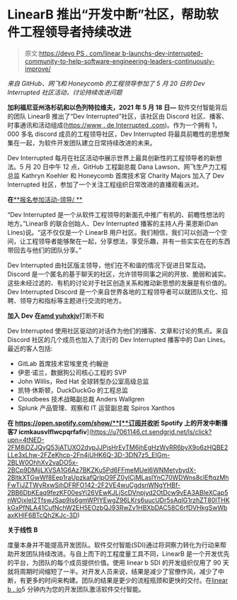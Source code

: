 # LinearB 推出“开发中断”社区，帮助软件工程领导者持续改进

> 原文:[https://devo PS . com/linear b-launchs-dev-interrupted-community-to-help-software-engineering-leaders-continuously-improve/](https://devops.com/linearb-launches-dev-interrupted-community-to-help-software-engineering-leaders-continuously-improve/)

*来自 GitHub、网飞和 Honeycomb 的工程领导参加了 5 月 20 日的 Dev Interrupted 社区活动，讨论持续改进问题*

**加利福尼亚州洛杉矶和以色列特拉维夫，2021 年 5 月 18 日—** 软件交付智能背后的团队 LinearB 推出了“Dev Interrupted”社区，该社区由 Discord 社区、播客、时事通讯和活动组成([https://www . de Interrupted .<wbr>com](https://u7061146.ct.sendgrid.net/ls/click?upn=4tNED-2FM8iDZJQyQ53jATUaBn4qtBVKulNLhWbEMOGMTJHBRUABIC3eVM8n8534Q9hx3Y_EIGm-2BLW0OhhXv2vaDO5x-2BCp9DMjjLXVSA1G6Az7BKZKu5Pd6FFmeMUel6WNMetybydX-2BltkXTGwWf8Eep1raUpzkafQrlpO9FZ0ylCjMLaslYnC70WDWns8clEftqzMhFwTiJZTWyRxwSihDFRFO142-2F2VE4wuCgdsnWNgYHBf-2BB6DbKEaq9fezKF00esYi26VEwKJLjScDVnpjyd2OtDYD-2FBPPAiNE-2BXc8EUY-2B3LIOLKlxXw9-2FwnfErlsaxxjHhBFs2YH50od9TrMLWbz8dxdUX3IlCJWAF4FSZYP0EXjrJLo-2FvzMQkzi5yyXDmbsZxyb-2FuF57yQsOB7Poj0gBCS-2BcSg-2BjLg8jTdn8d6sGndUM-3D))。作为一个拥有 1，000 多名 discord 成员的工程领导社区，Dev Interrupted 将最具前瞻性的思想聚集在一起，为软件开发团队建立日常持续改进的未来。

Dev Interrupted 每月在社区活动中展示世界上最具创新性的工程领导者的新想法。5 月 20 日中午 12 点，GitHub 工程副总裁 Dana Lawson、网飞生产力工程总监 Kathryn Koehler 和 Honeycomb 首席技术官 Charity Majors 加入了 Dev Interrupted 社区，参加了一个关注工程组织日常改进的直播观看派对。

**在**[**<wbr>报名参加活动-领导/ **](https://u7061146.ct.sendgrid.net/ls/click?upn=4tNED-2FM8iDZJQyQ53jATUYruULWb9cimVjrZInV3wckFwPxOWU-2Fp4a6tOmfcaYyt_s1S_EIGm-2BLW0OhhXv2vaDO5x-2BCp9DMjjLXVSA1G6Az7BKZKu5Pd6FFmeMUel6WNMetybydX-2BltkXTGwWf8Eep1raUpzkafQrlpO9FZ0ylCjMLaslYnC70WDWns8clEftqzMhFwTiJZTWyRxwSihDFRFO142-2F2VE4wuCgdsnWNgYHBf-2BB6DbKEaq9fezKF00esYi26VEwKJLjScDVnpjyd2OtDR3fqF9AsPp7ZsE2Ids4o-2FvWYZgZvwlZd-2FY-2F6cw1R-2FVeaci-2FM3IM1Fgwd22IehLK1Hd6-2FXY23DvnLBl86m2A63eUJ9f9NZlL3H3VquZxGHDQSypQkhGfxw-2BwTC6CT9q9YKs5Qfb6uu5HyHkQGgUFOq8-3D) 

“Dev Interrupted 是一个从软件工程领导的新面孔中推广有机的、前瞻性想法的地方。”LinearB 的联合创始人、Dev Interrupted 播客的主持人丹·莱恩斯(Dan Lines)说。“这不仅仅是一个 LinearB 用户社区。我们相信，我们可以创造一个空间，让工程领导者能够聚在一起，分享想法，享受乐趣，并有一些实实在在的东西带回去与他们的团队分享。”

Dev Interrupted 由社区版主领导，他们在不和谐的情况下促进日常互动。Discord 是一个匿名的基于聊天的社区，允许领导同事之间的开放、脆弱和诚实。这些未经过滤的、有机的讨论对于社区创造关系和推动新思想的发展是有价值的。Dev Interrupted Discord 是一个来自世界各地的工程领导者可以就团队文化、招聘、领导力和指标等主题进行交流的地方。

**加入 Dev 在**[**<wbr>amd yuhxkjv**](https://u7061146.ct.sendgrid.net/ls/click?upn=4tNED-2FM8iDZJQyQ53jATUfp0IRM401Ep231QAsATphhXG8FRIlV68wY7aTGfhDNFPrtJ_EIGm-2BLW0OhhXv2vaDO5x-2BCp9DMjjLXVSA1G6Az7BKZKu5Pd6FFmeMUel6WNMetybydX-2BltkXTGwWf8Eep1raUpzkafQrlpO9FZ0ylCjMLaslYnC70WDWns8clEftqzMhFwTiJZTWyRxwSihDFRFO142-2F2VE4wuCgdsnWNgYHBf-2BB6DbKEaq9fezKF00esYi26VEwKJLjScDVnpjyd2OtDd1V-2Bt53PSPtR85bJ4hU4lhbNkqwPkYaUUcg-2Bg-2B-2BZYX1Gpf-2FHQm-2BRcyx-2FQp2HULeMf6qbJErEWeFNd2231xnFjoBdu9k2XJDnlHn4J37uwNKUfuwflLXdS8PBdwR-2B2e50MEQHifh7CLbKI0CE67gtyQ-3D)打断不和

Dev Interrupted 使用社区驱动的对话作为他们的播客、文章和讨论的焦点。来自 Discord 社区的几个成员也加入了流行的 Dev Interrupted 播客中的 Dan Lines。最近的客人包括:

*   GitLab 首席技术官埃里克·约翰逊
*   伊恩·诺兰，数据狗公司核心工程的 SVP
*   John Willis，Red Hat 全球转型办公室高级总监
*   凯特·休斯顿，DuckDuckGo 的工程总监
*   Cloudbees 技术战略副总裁 Anders Wallgren
*   Splunk 产品管理、观察和 IT 运营副总裁 Spiros Xanthos

**在 https://open.spotify.com/show/**[**订阅并收听 Spotify 上的开发中断播客<wbr>7 icmkausvlflwcpqrfafiv**](https://u7061146.ct.sendgrid.net/ls/click?upn=4tNED-2FM8iDZJQyQ53jATUXO2dypJJPjsHrEyTM6jhEgHzWvRR6byX9o6zHQBE2LLe3xLhw-2FZeKhcp-2Fn4jUHK6Q-3D-3DN7z5_EIGm-2BLW0OhhXv2vaDO5x-2BCp9DMjjLXVSA1G6Az7BKZKu5Pd6FFmeMUel6WNMetybydX-2BltkXTGwWf8Eep1raUpzkafQrlpO9FZ0ylCjMLaslYnC70WDWns8clEftqzMhFwTiJZTWyRxwSihDFRFO142-2F2VE4wuCgdsnWNgYHBf-2BB6DbKEaq9fezKF00esYi26VEwKJLjScDVnpjyd2OtDcw9vEA3ABIeXCap5nWOjxleI2TfswJSap9ls6gmWPIYEwgZ96LKrs6uucUDr5sAqlG1rzhZT80ITHKkGxPfNLA41CufNchW2EH5EOzbQJ93RwZv1HBXbDAC58C6rfDVHkgSwWbaxKHIF6BTcQh2KJc-3D)

**关于线性 B**

度量本身并不能提高开发团队。软件交付智能(SDI)通过将洞察力转化为行动来帮助开发团队持续改进。与自上而下的工程度量工具不同，LinearB 是一个开发优先的平台，为团队的每个成员提供价值。使用 linear b SDI 的开发组织仅用了 90 天就将周期时间缩短了一半。对开发人员来说，结果是减少了官僚作风，减少了中断，有更多的时间来构建。团队的结果是更少的流程瓶颈和更快的交付。在[linear b . io](http://linearb.io/)5 分钟内为您的开发团队激活软件交付智能。